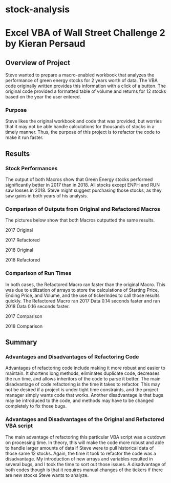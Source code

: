 # stock-analysis
# Excel VBA of Wall Street Challenge 2 by Kieran Persaud
## Overview of Project

Steve wanted to prepare a macro-enabled workbook that analyzes the performance of green energy stocks for 2 years worth of data. The VBA code originally written provides this information with a click of a button. The original code provided a formatted table of volume and returns for 12 stocks based on the year the user entered. 
### Purpose

Steve likes the original workbook and code that was provided, but worries that it may not be able handle calculations for thousands of stocks in a timely manner. Thus, the purpose of this project is to refactor the code to make it run faster.
## Results

### Stock Performances

The output of both Macros show that Green Energy stocks performed significantly better in 2017 than in 2018. All stocks except ENPH and RUN saw losses in 2018. Steve might suggest purchasing those stocks, as they saw gains in both years of his analysis.

### Comparison of Outputs from Original and Refactored Macros

The pictures below show that both Macros outputted the same results. 

2017 Original

2017 Refactored

2018 Original

2018 Refactored

### Comparison of Run Times 

In both cases, the Refactored Macro ran faster than the original Macro. This was due to utilization of arrays to store the calculations of Starting Price, Ending Price, and Volume, and the use of tickerIndex to call those results quickly. The Refactored Macro ran 2017 Data 0.14 seconds faster and ran 2018 Data 0.16 seconds faster.

2017 Comparison

2018 Comparison

## Summary
### Advantages and Disadvantages of Refactoring Code
Advantages of refactoring code include making it more robust and easier to maintain. It shortens long methods, eliminates duplicate code, decreases the run time, and allows inheritors of the code to parse it better.
The main disadvantage of code refactoring is the time it takes to refactor. This may not be desired if a project is under tight time constraints, and the project manager simply wants code that works. Another disadvantage is that bugs may be introduced to the code, and methods may have to be changed completely to fix those bugs.
### Advantages and Disadvantages of the Original and Refactored VBA script
The main advantage of refactoring this particular VBA script was a cutdown on processing time. In theory, this will make the code more robust and able to handle larger amounts of data if Steve were to pull historical data of those same 12 stocks. Again, the time it took to refactor the code was a disadvantage. My introduction of new arrays and variables resulted in several bugs, and I took the time to sort out those issues. A disadvantage of both codes though is that it requires manual changes of the tickers if there are new stocks Steve wants to analyze.
